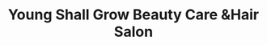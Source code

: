 ---
title: "Young Shall Grow Beauty Care &Hair Salon"
url: /pretoria/young-shall-grow-beauty-care-undhair-salon/
shop: Friseur
---